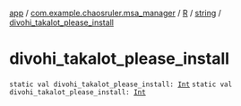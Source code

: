 [app](../../../index.md) / [com.example.chaosruler.msa_manager](../../index.md) / [R](../index.md) / [string](index.md) / [divohi_takalot_please_install](.)

# divohi_takalot_please_install

`static val divohi_takalot_please_install: `[`Int`](https://kotlinlang.org/api/latest/jvm/stdlib/kotlin/-int/index.html)
`static val divohi_takalot_please_install: `[`Int`](https://kotlinlang.org/api/latest/jvm/stdlib/kotlin/-int/index.html)